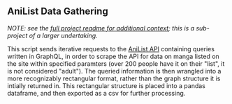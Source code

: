 ## AniList Data Gathering

*NOTE: see the [full project readme for additional context](https://github.com/NoMoreRoads/Manga-Demographic-Prediction/tree/main); this is a sub-project of a larger undertaking.*

This script sends iterative requests to the [AniList API](https://anilist.gitbook.io/anilist-apiv2-docs/overview/graphql/getting-started) containing queries written in GraphQL, in order to scrape the API for data on manga listed on the site within specified paramters (over 200 people have it on their "list", it is not considered "adult"). The queried information is then wrangled into a more recognizably rectangular format, rather than the graph structure it is intially returned in. This rectangular structure is placed into a pandas dataframe, and then exported as a csv for further processing.